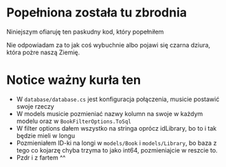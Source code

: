# Popełniona została tu zbrodnia
Niniejszym ofiaruję ten paskudny kod, który popełniłem

Nie odpowiadam za to jak coś wybuchnie albo pojawi się czarna dziura, która pożre naszą Ziemię.

# Notice ważny kurła ten
* W `database/database.cs` jest konfiguracja połączenia, musicie postawić swoje rzeczy
* W models musicie pozmieniać nazwy kolumn na swoje w każdym modelu oraz w `BookFilterOptions.ToSql`
* W filter options dałem wszystko na stringa oprócz idLibrary, bo to i tak będzie mieli w longu
* Pozmieniałem ID-ki na longi w `models/Book` i `models/Library`, bo baza z tego co kojarzę chyba trzyma to jako int64, pozmieniajcie w reszcie to.
* Pzdr i z fartem ^^
